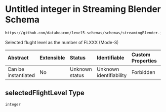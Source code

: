 # Untitled integer in Streaming Blender Schema

```txt
https://github.com/databeacon/level5-schemas/schemas/streamingBlender.json#/properties/flights/properties/selectedFlightLevel
```

Selected flught level as the number of FLXXX (Mode-S)

| Abstract            | Extensible | Status         | Identifiable            | Custom Properties | Additional Properties | Access Restrictions | Defined In                                                                 |
| :------------------ | :--------- | :------------- | :---------------------- | :---------------- | :-------------------- | :------------------ | :------------------------------------------------------------------------- |
| Can be instantiated | No         | Unknown status | Unknown identifiability | Forbidden         | Allowed               | none                | [blender.schema.json\*](../out/blender.schema.json "open original schema") |

## selectedFlightLevel Type

`integer`
